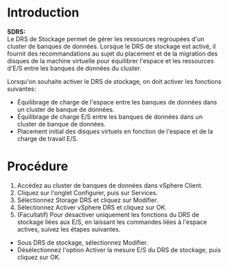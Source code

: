 # Introduction   

**SDRS:**   
 Le DRS de Stockage permet de gérer les ressources regroupées d'un cluster de banques de données. Lorsque le DRS de stockage est activé, il fournit des recommandations au sujet du placement et de la migration des disques de la machine virtuelle pour équilibrer l'espace et les ressources d'E/S entre les banques de données du cluster.

Lorsqu'on souhaite activer le DRS de stockage, on doit activer les fonctions suivantes:
- Équilibrage de charge de l'espace entre les banques de données dans un cluster de banque de données.   
- Équilibrage de charge E/S entre les banques de données dans un cluster de banque de données.   
- Placement initial des disques virtuels en fonction de l'espace et de la charge de travail E/S.   


# Procédure   

1. Accédez au cluster de banques de données dans vSphere Client.   
2. Cliquez sur l'onglet Configurer, puis sur Services.   
3. Sélectionnez Storage DRS et cliquez sur Modifier.   
4. Sélectionnez Activer vSphere DRS et cliquez sur OK.   
5. (Facultatif) Pour désactiver uniquement les fonctions du DRS de stockage liées aux E/S, en laissant les commandes liées à l'espace actives, suivez les étapes suivantes.   
- Sous DRS de stockage, sélectionnez Modifier.   
- Désélectionnez l'option Activer la mesure E/S du DRS de stockage, puis cliquez sur OK.   
